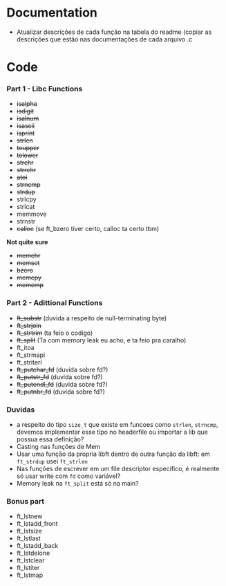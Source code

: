 # Documentation
- Atualizar descrições de cada função na tabela do readme (copiar as descrições que estão nas documentações de cada arquivo .c

# Code
### Part 1 - Libc Functions
- ~~isalpha~~
- ~~isdigit~~
- ~~isalnum~~
- ~~isascii~~
- ~~isprint~~
- ~~strlen~~
- ~~toupper~~
- ~~tolower~~
- ~~strchr~~
- ~~strrchr~~
- ~~atoi~~
- ~~strncmp~~
- ~~strdup~~
- strlcpy
- strlcat
- memmove
- strnstr
- ~~calloc~~ (se ft_bzero tiver certo, calloc ta certo tbm)

**Not quite sure**
- ~~memchr~~
- ~~memset~~ 
- ~~bzero~~ 
- ~~memcpy~~ 
- ~~memcmp~~


### Part 2 - Adittional Functions
- ~~ft_substr~~ (duvida a respeito de null-terminating byte)
- ~~ft_strjoin~~
- ~~ft_strtrim~~ (ta feio o codigo)
- ~~ft_split~~ (Ta com memory leak eu acho, e ta feio pra caralho)
- ft_itoa
- ft_strmapi
- ft_striteri
- ~~ft_putchar_fd~~ (duvida sobre fd?)
- ~~ft_putstr_fd~~ (duvida sobre fd?)
- ~~ft_putendl_fd~~ (duvida sobre fd?)
- ~~ft_putnbr_fd~~ (duvida sobre fd?)

### Duvidas
- a respeito do tipo `size_t` que existe em funcoes como `strlen`, `strncmp`, devemos implementar esse tipo no headerfile ou importar a lib que possua essa definição?
- Casting nas funções de Mem
- Usar uma função da propria libft dentro de outra função da libft: em `ft_strdup` usei `ft_strlen`
- Nas funções de escrever em um file descriptor especifico, é realmente só usar write com `fd` como variável?
- Memory leak na `ft_split` está só na main?

### Bonus part
- ft_lstnew
- ft_lstadd_front
- ft_lstsize
- ft_lstlast
- ft_lstadd_back
- ft_lstdelone
- ft_lstclear
- ft_lstiter
- ft_lstmap
